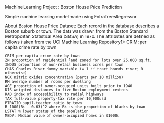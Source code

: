 Machine Learning Project : Boston House Price Prediction

Simple machine learning model made using ExtraTreesRegressor

About Boston House Price Dataset:
Each record in the database describes a Boston suburb or town. The data was drawn from the Boston Standard Metropolitan Statistical Area (SMSA) in 1970. The attributes are deﬁned as follows (taken from the UCI Machine Learning Repository1): CRIM: per capita crime rate by town

```
CRIM per capita crime rate by town
ZN proportion of residential land zoned for lots over 25,000 sq.ft.
INDUS proportion of non-retail business acres per town
CHAS Charles River dummy variable (= 1 if tract bounds river; 0 otherwise)
NOX nitric oxides concentration (parts per 10 million)
RM average number of rooms per dwelling
AGE proportion of owner-occupied units built prior to 1940
DIS weighted distances to five Boston employment centres
RAD index of accessibility to radial highways
TAX full-value property-tax rate per 10,000usd
PTRATIO pupil-teacher ratio by town
B 1000(Bk - 0.63)^2 where Bk is the proportion of blacks by town
LSTAT % lower status of the population
MEDV: Median value of owner-occupied homes in $1000s
```
